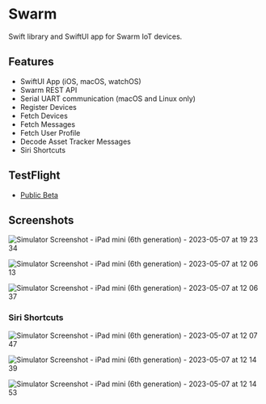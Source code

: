 # Swarm
Swift library and SwiftUI app for Swarm IoT devices.

## Features

- SwiftUI App (iOS, macOS, watchOS)
- Swarm REST API
- Serial UART communication (macOS and Linux only)
- Register Devices
- Fetch Devices
- Fetch Messages
- Fetch User Profile
- Decode Asset Tracker Messages
- Siri Shortcuts

## TestFlight

- [Public Beta](https://testflight.apple.com/join/jBzNY0N6)

## Screenshots

![Simulator Screenshot - iPad mini (6th generation) - 2023-05-07 at 19 23 34](https://user-images.githubusercontent.com/3419766/236720094-9f5129dd-1b76-4355-816e-afb752e342e3.png)

![Simulator Screenshot - iPad mini (6th generation) - 2023-05-07 at 12 06 13](https://user-images.githubusercontent.com/3419766/236698011-6c54cf88-989f-460b-9c8e-793c3192cb1c.png)

![Simulator Screenshot - iPad mini (6th generation) - 2023-05-07 at 12 06 37](https://user-images.githubusercontent.com/3419766/236698015-fd04582a-506b-4b43-9cd9-7d8be4d3105d.png)

### Siri Shortcuts

![Simulator Screenshot - iPad mini (6th generation) - 2023-05-07 at 12 07 47](https://user-images.githubusercontent.com/3419766/236698038-ffa683a6-1e86-4dfc-9796-c96cdc5c47e3.png)

![Simulator Screenshot - iPad mini (6th generation) - 2023-05-07 at 12 14 39](https://user-images.githubusercontent.com/3419766/236698110-69da0eb6-7e22-496b-a029-5740bc6fafc6.png)

![Simulator Screenshot - iPad mini (6th generation) - 2023-05-07 at 12 14 53](https://user-images.githubusercontent.com/3419766/236698044-14db34cf-38bb-404e-a28f-7197f689852c.png)
